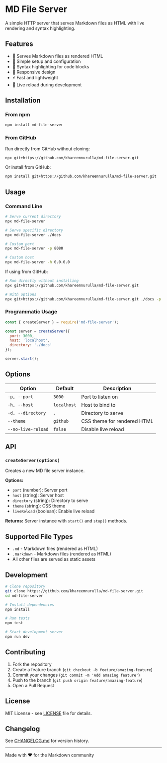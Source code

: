 # MD File Server

A simple HTTP server that serves Markdown files as HTML with live rendering and syntax highlighting.

## Features

- 📝 Serves Markdown files as rendered HTML
- 🚀 Simple setup and configuration
- 🎨 Syntax highlighting for code blocks
- 📱 Responsive design
- ⚡ Fast and lightweight
- 🔄 Live reload during development

## Installation

### From npm

```bash
npm install md-file-server
```

### From GitHub

Run directly from GitHub without cloning:

```bash
npx git+https://github.com/khareemnurulla/md-file-server.git
```

Or install from GitHub:

```bash
npm install git+https://github.com/khareemnurulla/md-file-server.git
```

## Usage

### Command Line

```bash
# Serve current directory
npx md-file-server

# Serve specific directory
npx md-file-server ./docs

# Custom port
npx md-file-server -p 8080

# Custom host
npx md-file-server -h 0.0.0.0
```

If using from GitHub:

```bash
# Run directly without installing
npx git+https://github.com/khareemnurulla/md-file-server.git

# With options
npx git+https://github.com/khareemnurulla/md-file-server.git ./docs -p 8080
```

### Programmatic Usage

```javascript
const { createServer } = require('md-file-server');

const server = createServer({
  port: 3000,
  host: 'localhost',
  directory: './docs'
});

server.start();
```

## Options

| Option | Default | Description |
|--------|---------|-------------|
| `-p, --port` | `3000` | Port to listen on |
| `-h, --host` | `localhost` | Host to bind to |
| `-d, --directory` | `.` | Directory to serve |
| `--theme` | `github` | CSS theme for rendered HTML |
| `--no-live-reload` | `false` | Disable live reload |

## API

### `createServer(options)`

Creates a new MD file server instance.

**Options:**
- `port` (number): Server port
- `host` (string): Server host
- `directory` (string): Directory to serve
- `theme` (string): CSS theme
- `liveReload` (boolean): Enable live reload

**Returns:** Server instance with `start()` and `stop()` methods.

## Supported File Types

- `.md` - Markdown files (rendered as HTML)
- `.markdown` - Markdown files (rendered as HTML)
- All other files are served as static assets

## Development

```bash
# Clone repository
git clone https://github.com/khareemnurulla/md-file-server.git
cd md-file-server

# Install dependencies
npm install

# Run tests
npm test

# Start development server
npm run dev
```

## Contributing

1. Fork the repository
2. Create a feature branch (`git checkout -b feature/amazing-feature`)
3. Commit your changes (`git commit -m 'Add amazing feature'`)
4. Push to the branch (`git push origin feature/amazing-feature`)
5. Open a Pull Request

## License

MIT License - see [LICENSE](LICENSE) file for details.

## Changelog

See [CHANGELOG.md](CHANGELOG.md) for version history.

---

Made with ❤️ for the Markdown community
